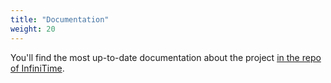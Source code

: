```yaml
---
title: "Documentation"
weight: 20
---
```


You'll find the most up-to-date documentation about the project [in the repo of InfiniTime](https://github.com/JF002/InfiniTime/blob/develop/README.md#documentation).
